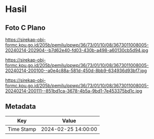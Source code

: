# Hasil

## Foto C Plano

https://sirekap-obj-formc.kpu.go.id/205b/pemilu/ppwp/36/73/01/10/08/3673011008005-20240214-202904--b7d62e40-fd03-430b-a498-a60130cb5d94.jpg

https://sirekap-obj-formc.kpu.go.id/205b/pemilu/ppwp/36/73/01/10/08/3673011008005-20240214-200100--a0e4c88a-581d-450d-8bb9-634936d93bf7.jpg

https://sirekap-obj-formc.kpu.go.id/205b/pemilu/ppwp/36/73/01/10/08/3673011008005-20240214-200111--851bd1ca-3678-4b5a-9bd1-7e453375bd1c.jpg


## Metadata

| Key        | Value               |
| ---------- | ------------------- |
| Time Stamp | 2024-02-25 14:00:00 |



